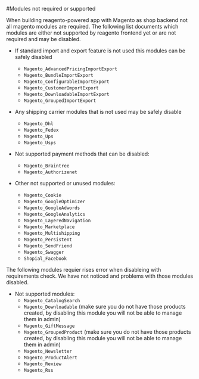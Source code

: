 #Modules not required or supported

When building reagento-powered app with Magento as shop backend not all magento modules are required. 
The following list documents which modules are either not supported by reagento frontend yet or are not required and may be disabled.

- If standard import and export feature is not used this modules can be safely disabled
    * `Magento_AdvancedPricingImportExport`
    * `Magento_BundleImportExport`
    * `Magento_ConfigurableImportExport`
    * `Magento_CustomerImportExport`
    * `Magento_DownloadableImportExport`
    * `Magento_GroupedImportExport`
    
- Any shipping carrier modules that is not used may be safely disable
    * `Magento_Dhl`
    * `Magento_Fedex`
    * `Magento_Ups`
    * `Magento_Usps`

- Not supported payment methods that can be disabled:
    * `Magento_Braintree`
    * `Magento_Authorizenet`
    
- Other not supported or unused modules:
    * `Magento_Cookie`
    * `Magento_GoogleOptimizer`
    * `Magento_GoogleAdwords`
    * `Magento_GoogleAnalytics`
    * `Magento_LayeredNavigation`
    * `Magento_Marketplace`
    * `Magento_Multishipping`
    * `Magento_Persistent`
    * `Magento_SendFriend`
    * `Magento_Swagger`
    * `Shopial_Facebook`
    
The following modules requier rises error when disableing with requirements check. We have not noticed and problems with those modules disabled.

- Not supported modules:
    * `Magento_CatalogSearch`
    * `Magento_Downloadable` (make sure you do not have those products created, by disabling this module you will not be able to manage them in admin)
    * `Magento_GiftMessage`
    * `Magento_GroupedProduct` (make sure you do not have those products created, by disabling this module you will not be able to manage them in admin)
    * `Magento_Newsletter`
    * `Magento_ProductAlert`
    * `Magento_Review`
    * `Magento_Rss`
